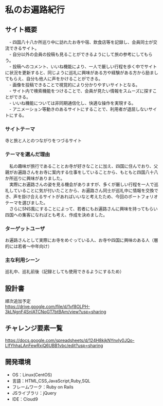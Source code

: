 # 私のお遍路紀行

## サイト概要
　- 四国八十八か所巡り中に訪れたお寺や宿、飲食店等を記録し、会員同士が交流できるサイト。<br>
　- 自分以外の会員の投稿も見ることができるようにして旅の参考にしてもらう。<br>
　- 投稿へのコメント、いいね機能により、一人で厳しい行程を歩く中でサイトに状況を更新すると、同じように巡礼に興味がある方や経験がある方から励ましてもらえ、自分も他人に声をかけることができる。<br>
　- 画像を投稿できることで視覚的により分かりやすいサイトとなる。<br>
　- サイト内で検索機能をつけることで、会員が見たい情報をスムーズに探すことができる。<br>
　- いいね機能については非同期通信化し、快適な操作を実現する。<br>
　- アニメーション等動きのあるサイトにすることで、利用者が退屈しないサイトにする。


### サイトテーマ
寺と旅と人とのつながりをつづるサイト

### テーマを選んだ理由
　私の趣味が旅行であることとお寺が好きなことに加え、四国に住んでおり、父親がお遍路さんをお寺に案内する仕事をしていることから、もともと四国八十八か所巡りに興味がありました。<br>　実際にお遍路さんの姿を見る機会がありますが、多くが厳しい行程を一人で巡礼していることに気が付いたことから、お遍路さん同士が巡礼中に情報を交換でき、声を掛け合えるサイトがあればいいなと考えたため、今回のポートフォリオテーマを選びました。<br>
　さらにSNS風にすることによって、若者にもお遍路さんに興味を持ってもらい四国への集客になればとも考え、作成を決めました。

### ターゲットユーザ
お遍路さんとして実際にお寺をめぐっている人、お寺や四国に興味のある人（層的には若者～中年向け）

### 主な利用シーン
巡礼中、巡礼前後（記録としても使用できるようにするため）

## 設計書
順次追加予定<br>
https://drive.google.com/file/d/1vf8OLPH-3kLNgnF4SnIATCNqGT7btBAm/view?usp=sharing

## チャレンジ要素一覧
https://docs.google.com/spreadsheets/d/124H8kjkNYnvly0JQo-LIfYhhaLAnFewRxiQ6UBB1vbc/edit?usp=sharing

## 開発環境
- OS：Linux(CentOS)
- 言語：HTML,CSS,JavaScript,Ruby,SQL
- フレームワーク：Ruby on Rails
- JSライブラリ：jQuery
- IDE：Cloud9


